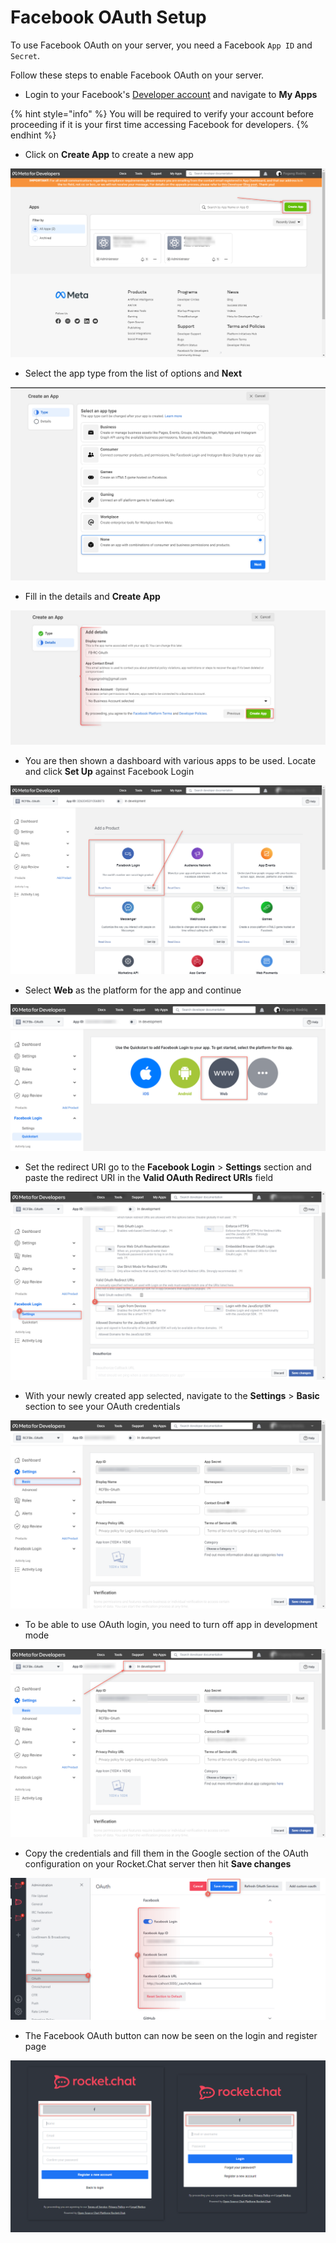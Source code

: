 # Facebook OAuth Setup

To use Facebook OAuth on your server, you need a Facebook `App ID` and `Secret`.

Follow these steps to enable Facebook OAuth on your server.

* Login to your Facebook's [Developer account](http://developers.facebook.com) and navigate to **My Apps**

{% hint style="info" %}
You will be required to verify your account before proceeding if it is your first time accessing Facebook for developers.
{% endhint %}

* Click on **Create App** to create a new app

![](<../../../../.gitbook/assets/image (667) (1) (1) (1) (1).png>)

* Select the app type from the list of options and **Next**

![](<../../../../.gitbook/assets/image (691) (1).png>)

* Fill in the details and **Create App**

![](<../../../../.gitbook/assets/image (684) (1).png>)

* You are then shown a dashboard with various apps to be used. Locate and click **Set Up** against Facebook Login

![](<../../../../.gitbook/assets/image (640) (1).png>)

* Select **Web** as the platform for the app and continue

![](<../../../../.gitbook/assets/image (644) (1) (1) (1).png>)

* Set the redirect URI go to the **Facebook Login** > **Settings** section and paste the redirect URI in the **Valid OAuth Redirect URIs** field

![](<../../../../.gitbook/assets/image (660) (1).png>)

* With your newly created app selected, navigate to the **Settings** > **Basic** section to see your OAuth credentials

![](<../../../../.gitbook/assets/image (662) (1) (1).png>)

* To be able to use OAuth login, you need to turn off app in development mode

![](<../../../../.gitbook/assets/image (664) (1) (1) (1).png>)

* Copy the credentials and fill them in the Google section of the OAuth configuration on your Rocket.Chat server then hit **Save changes**

![](<../../../../.gitbook/assets/image (652) (1) (1).png>)

* The Facebook OAuth button can now be seen on the login and register page

![](<../../../../.gitbook/assets/image (666) (1).png>)
